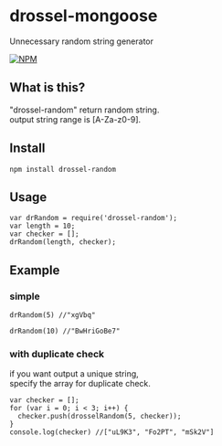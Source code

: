 # drossel-mongoose
Unnecessary random string generator

[![NPM](https://nodei.co/npm/drossel-random.png)](https://nodei.co/npm/drossel-random/)

## What is this?
"drossel-random" return random string.  
output string range is [A-Za-z0-9].

## Install
```
npm install drossel-random
```

## Usage
```
var drRandom = require('drossel-random');
var length = 10;
var checker = [];
drRandom(length, checker);
```

## Example
### simple
```
drRandom(5) //"xgVbq"
```
```
drRandom(10) //"BwHriGoBe7"
```

### with duplicate check
if you want output a unique string,  
specify the array for duplicate check.
```
var checker = [];
for (var i = 0; i < 3; i++) {
  checker.push(drosselRandom(5, checker));
}
console.log(checker) //["uL9K3", "Fo2PT", "mSk2V"]
```
